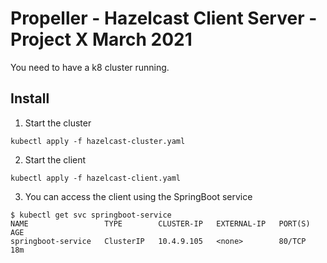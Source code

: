 # Propeller - Hazelcast Client Server - Project X March 2021 

You need to have a k8 cluster running.

## Install

1. Start the cluster 

```   
kubectl apply -f hazelcast-cluster.yaml
```
    
2. Start the client
   
```
kubectl apply -f hazelcast-client.yaml
```
   
3. You can access the client using the SpringBoot service
   
```
$ kubectl get svc springboot-service
NAME                 TYPE        CLUSTER-IP   EXTERNAL-IP   PORT(S)   AGE
springboot-service   ClusterIP   10.4.9.105   <none>        80/TCP    18m
```